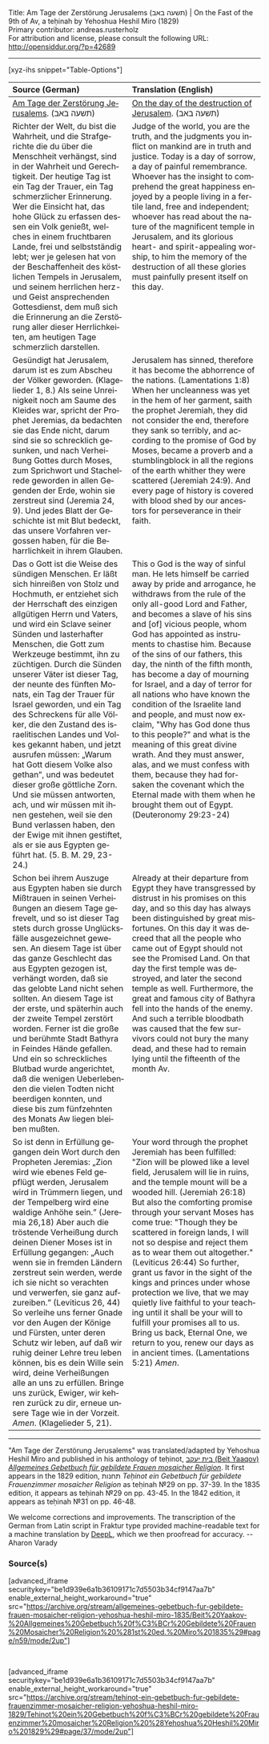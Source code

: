 <html>
<head></head>
<body>
Title: Am Tage der Zerstörung Jerusalems (תשעה באב) | On the Fast of the 9th of Av, a teḥinah by Yehoshua Heshil Miro (1829)<br />
Primary contributor: andreas.rusterholz<br />
For attribution and license, please consult the following URL: <a href="http://opensiddur.org/?p=42689">http://opensiddur.org/?p=42689</a>
<p />
<hr />

[xyz-ihs snippet="Table-Options"]<table style="margin-left: auto; margin-right: auto;" class="draggable">
<thead><tr><th id="x" style="text-align: left;">Source (German)</th><th style="text-align: left;">Translation (English)</th></tr></thead>
<tbody>
<tr><td style="vertical-align:top;">
<div class="german" lang="de">
<u>Am Tage der Zerstörung Jerusalems</u>. <span class="hebrew">(תשעה באב)</span>
</div></td>

<td style="vertical-align:top;">
<div class="english" lang="en">
<u>On the day of the destruction of Jerusalem</u>. <span class="hebrew">(תשעה באב)</span>
</div></td></tr>


<tr><td style="vertical-align:top;">
<div class="german" lang="de">
Richter der Welt, du bist die Wahrheit, und die Strafgerichte die du über die Menschheit verhängst, sind in der Wahrheit und Gerechtigkeit. Der heutige Tag ist ein Tag der Trauer, ein Tag schmerzlicher Erinnerung. Wer die Einsicht hat, das hohe Glück zu erfassen dessen ein Volk genießt, welches in einem fruchtbaren Lande, frei und selbstständig lebt; wer je gelesen hat von der Beschaffenheit des köstlichen Tempels in Jerusalem, und seinem herrlichen herz- und Geist ansprechenden Gottesdienst, dem muß sich die Erinnerung an die Zerstörung aller dieser Herrlichkeiten, am heutigen Tage schmerzlich darstellen. 
</div></td>

<td style="vertical-align:top;">
<div class="english" lang="en">
Judge of the world, you are the truth, and the judgments you inflict on mankind are in truth and justice. Today is a day of sorrow, a day of painful remembrance. Whoever has the insight to comprehend the great happiness enjoyed by a people living in a fertile land, free and independent; whoever has read about the nature of the magnificent temple in Jerusalem, and its glorious heart- and spirit-appealing worship, to him the memory of the destruction of all these glories must painfully present itself on this day. 
</div></td></tr>


<tr><td style="vertical-align:top;">
<div class="german" lang="de">
Gesündigt hat Jerusalem, darum ist es zum Abscheu der Völker geworden. <span class="citation">(Klagelieder 1, 8.)</span> Als seine Unreinigkeit noch am Saume des Kleides war, spricht der Prophet Jeremias, da bedachten sie das Ende nicht, darum sind sie so schrecklich gesunken, und nach Verheißung Gottes durch Moses, zum Sprichwort und Stachelrede geworden in allen Gegenden der Erde, wohin sie zerstreut sind <span class="citation">(Jeremia 24, 9)</span>. Und jedes Blatt der Geschichte ist mit Blut bedeckt, das unsere Vorfahren vergossen haben, für die Beharrlichkeit in ihrem Glauben. 
</div></td>

<td style="vertical-align:top;">
<div class="english" lang="en">
Jerusalem has sinned, therefore it has become the abhorrence of the nations. <span class="citation">(Lamentations 1:8)</span> When her uncleanness was yet in the hem of her garment, saith the prophet Jeremiah, they did not consider the end, therefore they sank so terribly, and according to the promise of God by Moses, became a proverb and a stumblingblock in all the regions of the earth whither they were scattered <span class="citation">(Jeremiah 24:9)</span>. And every page of history is covered with blood shed by our ancestors for perseverance in their faith. 
</div></td></tr>


<tr><td style="vertical-align:top;">
<div class="german" lang="de">
Das o Gott ist die Weise des sündigen Menschen. Er läßt sich hinreißen von Stolz und Hochmuth, er entziehet sich der Herrschaft des einzigen allgütigen Herrn und Vaters, und wird ein Sclave seiner Sünden und lasterhafter Menschen, die Gott zum Werkzeuge bestimmt, ihn zu züchtigen. Durch die Sünden unserer Väter ist dieser Tag, der neunte des fünften Monats, ein Tag der Trauer für Israel geworden, und ein Tag des Schreckens für alle Völker, die den Zustand des israelitischen Landes und Volkes gekannt haben, und jetzt ausrufen müssen: „Warum hat Gott diesem Volke also gethan”, und was bedeutet dieser große göttliche Zorn. Und sie müssen antworten, ach, und wir müssen mit ihnen gestehen, weil sie den Bund verlassen haben, den der Ewige mit ihnen gestiftet, als er sie aus Egypten geführt hat. <span class="citation">(5. B. M. 29, 23-24.)</span> 
</div></td>

<td style="vertical-align:top;">
<div class="english" lang="en">
This o God is the way of sinful man. He lets himself be carried away by pride and arrogance, he withdraws from the rule of the only all-good Lord and Father, and becomes a slave of his sins and [of] vicious people, whom God has appointed as instruments to chastise him. Because of the sins of our fathers, this day, the ninth of the fifth month, has become a day of mourning for Israel, and a day of terror for all nations who have known the condition of the Israelite land and people, and must now exclaim, "Why has God done thus to this people?" and what is the meaning of this great divine wrath. And they must answer, alas, and we must confess with them, because they had forsaken the covenant which the Eternal made with them when he brought them out of Egypt. <span class="citation">(Deuteronomy 29:23-24)</span> 
</div></td></tr>


<tr><td style="vertical-align:top;">
<div class="german" lang="de">
Schon bei ihrem Auszuge aus Egypten haben sie durch Mißtrauen in seinen Verheißungen an diesem Tage gefrevelt, und so ist dieser Tag stets durch grosse Unglücksfälle ausgezeichnet gewesen. An diesem Tage ist über das ganze Geschlecht das aus Egypten gezogen ist, verhängt worden, daß sie das gelobte Land nicht sehen sollten. An diesem Tage ist der erste, und späterhin auch der zweite Tempel zerstört worden. Ferner ist die große und berühmte Stadt Bathyra in Feindes Hände gefallen. Und ein so schreckliches Blutbad wurde angerichtet, daß die wenigen Ueberlebenden die vielen Todten nicht beerdigen konnten, und diese bis zum fünfzehnten des Monats Aw liegen bleiben mußten.
</div></td>

<td style="vertical-align:top;">
<div class="english" lang="en">
Already at their departure from Egypt they have transgressed by distrust in his promises on this day, and so this day has always been distinguished by great misfortunes. On this day it was decreed that all the people who came out of Egypt should not see the Promised Land. On that day the first temple was destroyed, and later the second temple as well. Furthermore, the great and famous city of Bathyra fell into the hands of the enemy. And such a terrible bloodbath was caused that the few survivors could not bury the many dead, and these had to remain lying until the fifteenth of the month Av.
</div></td></tr>


<tr><td style="vertical-align:top;">
<div class="german" lang="de">
So ist denn in Erfüllung gegangen dein Wort durch den Propheten Jeremias: „Zion wird wie ebenes Feld gepflügt werden, Jerusalem wird in Trümmern liegen, und der Tempelberg wird eine waldige Anhöhe sein.” <span class="citation">(Jeremia 26,18)</span> Aber auch die tröstende Verheißung durch deinen Diener Moses ist in Erfüllung gegangen: „Auch wenn sie in fremden Ländern zerstreut sein werden, werde ich sie nicht so verachten und verwerfen, sie ganz aufzureiben.” <span class="citation">(Leviticus 26, 44)</span> So verleihe uns ferner Gnade vor den Augen der Könige und Fürsten, unter deren Schutz wir leben, auf daß wir ruhig deiner Lehre treu leben können, bis es dein Wille sein wird, deine Verheißungen alle an uns zu erfüllen. Bringe uns zurück, Ewiger, wir kehren zurück zu dir, erneue unsere Tage wie in der Vorzeit. <em>Amen</em>. <span class="citation">(Klagelieder 5, 21)</span>.
</div></td>

<td style="vertical-align:top;">
<div class="english" lang="en">
Your word through the prophet Jeremiah has been fulfilled: "Zion will be plowed like a level field, Jerusalem will lie in ruins, and the temple mount will be a wooded hill. <span class="citation">(Jeremiah 26:18)</span> But also the comforting promise through your servant Moses has come true: "Though they be scattered in foreign lands, I will not so despise and reject them as to wear them out altogether." <span class="citation">(Leviticus 26:44)</span> So further, grant us favor in the sight of the kings and princes under whose protection we live, that we may quietly live faithful to your teaching until it shall be your will to fulfill your promises all to us. Bring us back, Eternal One, we return to you, renew our days as in ancient times. <span class="citation">(Lamentations 5:21)</span> <em>Amen</em>. 
</div></td></tr>
</tbody></table>

<hr />

"Am Tage der Zerstörung Jerusalems" was translated/adapted by Yehoshua Heshil Miro and published in his anthology of teḥinot, <a href="/?p=41365">בית יעקב (Beit Yaaqov) <em>Allgemeines Gebetbuch für gebildete Frauen mosaicher Religion</em></a>. It first appears in the 1829 edition, תחנות <em>Teḥinot ein Gebetbuch für gebildete Frauenzimmer mosaicher Religion</em> as teḥinah №29 on pp. 37-39. In the 1835 edition, it appears as teḥinah №29 on pp. 43-45. In the 1842 edition, it appears as teḥinah №31 on pp. 46-48.

We welcome corrections and improvements. The transcription of the German from Latin script in Fraktur type provided machine-readable text for a machine translation by <a href="https://www.deepl.com/en/translator">DeepL</a>, which we then proofread for accuracy. --Aharon Varady
 

<h3>Source(s)</h3>

[advanced_iframe securitykey="be1d939e6a1b36109171c7d5503b34cf9147aa7b" enable_external_height_workaround="true" src="https://archive.org/stream/allgemeines-gebetbuch-fur-gebildete-frauen-mosaicher-religion-yehoshua-heshil-miro-1835/Beit%20Yaakov-%20Allgemeines%20Gebetbuch%20f%C3%BCr%20Gebildete%20Frauen%20Mosaicher%20Religion%20%281st%20ed.%20Miro%201835%29#page/n59/mode/2up"]
 
&nbsp;

[advanced_iframe securitykey="be1d939e6a1b36109171c7d5503b34cf9147aa7b" enable_external_height_workaround="true" src="https://archive.org/stream/tehinot-ein-gebetbuch-fur-gebildete-frauenzimmer-mosaicher-religion-yehoshua-heshil-miro-1829/Tehinot%20ein%20Gebetbuch%20f%C3%BCr%20gebildete%20Frauenzimmer%20mosaicher%20Religion%20%28Yehoshua%20Heshil%20Miro%201829%29#page/37/mode/2up"]

&nbsp;
</body>
</html>